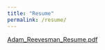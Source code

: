 ```yaml
---
title: "Resume"
permalink: /resume/
---
```


[Adam_Reevesman_Resume.pdf](https://drive.google.com/file/d/1owKsz2rMlwJ-ea66VtRfD4hocIcwnPZi/view?usp=sharing)
